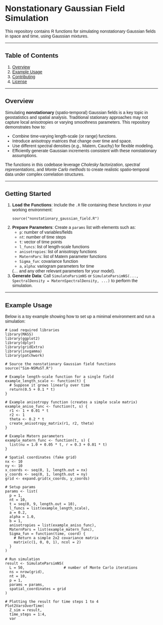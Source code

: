 <!DOCTYPE html>
<html>
<head>
  <meta charset="utf-8" />
  <title>Simulation algorithm for non-stationsanry multivariate space-time Gaussian Random Fields - README</title>
</head>
<body style="font-family: Arial, sans-serif;">

<h1>Nonstationary Gaussian Field Simulation</h1>

<p>
This repository contains R functions for simulating nonstationary Gaussian fields in space and time, using Gaussian mixtures. 
</p>

<hr />

<h2>Table of Contents</h2>
<ol>
  <li><a href="#overview">Overview</a></li>
  <li><a href="#example-usage">Example Usage</a></li>
  <li><a href="#contributing">Contributing</a></li>
  <li><a href="#license">License</a></li>
</ol>

<hr />

<h2 id="overview">Overview</h2>
<p>
Simulating <strong>nonstationary</strong> (spatio-temporal) Gaussian fields is a key topic in geostatistics and spatial
analysis. Traditional stationary approaches may not capture local anisotropies or varying smoothness parameters. This
repository demonstrates how to:
</p>
<ul>
  <li>Combine time-varying length-scale (or range) functions.</li>
  <li>Introduce anisotropy matrices that change over time and space.</li>
  <li>Use different spectral densities (e.g., Matern, Cauchy) for flexible modeling.</li>
  <li>Efficiently generate Gaussian increments consistent with these nonstationary assumptions.</li>
</ul>
<p>
The functions in this codebase leverage <em>Cholesky factorization</em>, <em>spectral representations</em>, and
<em>Monte Carlo methods</em> to create realistic spatio-temporal data under complex correlation structures.
</p>

<hr />

<h2 id="getting-started">Getting Started</h2>
<ol>
  <li><strong>Load the Functions</strong>: Include the <code>.R</code> file containing these functions in your working environment:
    <pre><code>source("nonstationary_gaussian_field.R")</code></pre>
  </li>
  <li><strong>Prepare Parameters</strong>: Create a <code>params</code> list with elements such as:
    <ul>
      <li><code>p</code>: number of variables/fields</li>
      <li><code>nt</code>: number of time steps</li>
      <li><code>t</code>: vector of time points</li>
      <li><code>l_funcs</code>: list of length-scale functions</li>
      <li><code>anisotropies</code>: list of anisotropy functions</li>
      <li><code>MaternPars</code>: list of Matern parameter functions</li>
      <li><code>Sigma_fun</code>: covariance function</li>
      <li><code>a</code>, <code>alpha</code>: variogram parameters for time</li>
    </ul>
    (… and any other relevant parameters for your model).
  </li>
  <li><strong>Generate Data</strong>: Call <code>SimulateParsimNS</code> or
    <code>SimulateParsimNS(..., SpectralDensity = MaternSpectralDensity, ...)</code> to perform the simulation.
  </li>
</ol>

<hr />

<h2 id="example-usage">Example Usage</h2>
<p>Below is a toy example showing how to set up a minimal environment and run a simulation:</p>

<pre><code># Load required libraries
library(MASS)
library(ggplot2)
library(dplyr)
library(gridExtra)
library(invgamma)
library(patchwork)

# Source the nonstationary Gaussian field functions
source("Sim-NSMuST.R")

# Example length-scale function for a single field
example_length_scale &lt;- function(t) {
  # Suppose it grows linearly over time
  return(0.5 + 0.1 * t)
}

# Example anisotropy function (creates a simple scale matrix)
example_aniso_func &lt;- function(t, s) {
  r1 &lt;- 1 + 0.01 * t
  r2 &lt;- 1
  theta &lt;- 0.2 * t
  create_anisotropy_matrix(r1, r2, theta)
}

# Example Matern parameters
example_matern_func &lt;- function(t, s) {
  list(nu = 1.0 + 0.05 * t, r = 0.3 + 0.01 * t)
}

# Spatial coordinates (fake grid)
nx &lt;- 10
ny &lt;- 10
x_coords &lt;- seq(0, 1, length.out = nx)
y_coords &lt;- seq(0, 1, length.out = ny)
grid &lt;- expand.grid(x_coords, y_coords)

# Setup params
params &lt;- list(
  p = 1,
  nt = 10,
  t = seq(0, 9, length.out = 10),
  l_funcs = list(example_length_scale),
  a = 0.2,
  alpha = 1.0,
  b = 1,
  anisotropies = list(example_aniso_func),
  MaternPars = list(example_matern_func),
  Sigma_fun = function(time, coord) {
    # Return a simple 2x2 covariance matrix
    matrix(c(1, 0, 0, 1), ncol = 2)
  }
)

# Run simulation
result &lt;- SimulateParsimNS(
  L = 50,                  # number of Monte Carlo iterations
  ns = nrow(grid),
  nt = 10,
  p = 1,
  params = params,
  spatial_coordinates = grid
)

# Plotting the result for time steps 1 to 4
Plot2VarsOverTime(
  Z_sim = result,
  time_steps = 1:4,
  var

